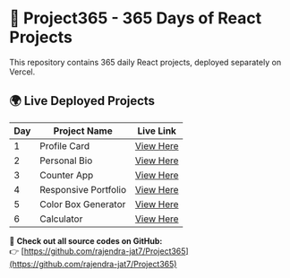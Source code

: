 # 🚀 Project365 - 365 Days of React Projects

This repository contains 365 daily React projects, deployed separately on Vercel.

## 🌍 Live Deployed Projects

| Day  | Project Name | Live Link |
|------|-------------|-----------|
| 1    | Profile Card | [View Here](https://profilecard-rj.vercel.app/) |
| 2    | Personal Bio | [View Here](https://personal-bio-rj.vercel.app/) |
| 3    | Counter App | [View Here](https://counter-app-rj.vercel.app/) |
| 4    | Responsive Portfolio | [View Here](https://responsive-portfolio-rj.vercel.app/) |
| 5    | Color Box Generator | [View Here](https://color-box-generator-rj.vercel.app/) |
| 6    | Calculator | [View Here](https://calculator-react-rj.vercel.app/) |

📌 **Check out all source codes on GitHub:**  
👉 [https://github.com/rajendra-jat7/Project365](https://github.com/rajendra-jat7/Project365)
